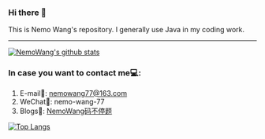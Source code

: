 ### Hi there 👋
This is Nemo Wang's repository. I generally use Java in my coding work.
<hr>

[![NemoWang's github stats](https://github-readme-stats.vercel.app/api?username=nemowang&show_icons=true&theme=gruvbox)](https://github.com/nemowang/github-readme-stats)

### In case you want to contact me💻:
1. E-mail📧: nemowang77@163.com
2. WeChat📲: nemo-wang-77
3. Blogs📝: [NemoWang码不停题](https://www.cnblogs.com/nemowang1996/)

[![Top Langs](https://github-readme-stats.vercel.app/api/top-langs/?username=nemowang&layout=compact)](https://github.com/nemowang/github-readme-stats)

<!--
Here are some ideas to get you started:

- 🔭 I’m currently working on ...
- 🌱 I’m currently learning ...
- 👯 I’m looking to collaborate on ...
- 🤔 I’m looking for help with ...
- 💬 Ask me about ...
- 📫 How to reach me: ...
- 😄 Pronouns: ...
- ⚡ Fun fact: ...
-->
